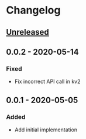 # Changelog

## [Unreleased]

## 0.0.2 - 2020-05-14

### Fixed

- Fix incorrect API call in kv2

## 0.0.1 - 2020-05-05

### Added

- Add initial implementation

[Unreleased]: https://github.com/chulkilee/ex_vault/compare/v0.0.2...HEAD
